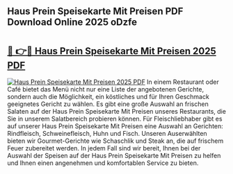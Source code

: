 ## Haus Prein Speisekarte Mit Preisen PDF Download Online 2025 oDzfe

# <h2><a href="http://gcct17.nevu.top/?p=Haus+Prein+Speisekarte+Mit+Preisen">🔗 👉🔴 Haus Prein Speisekarte Mit Preisen 2025 PDF</a></h2>

[![Haus Prein Speisekarte Mit Preisen 2025 PDF](https://i.imgur.com/dBaPXMq.png)](http://gcct17.nevu.top/?p=Haus+Prein+Speisekarte+Mit+Preisen)
In einem Restaurant oder Café bietet das Menü nicht nur eine Liste der angebotenen Gerichte, sondern auch die Möglichkeit, ein köstliches und für Ihren Geschmack geeignetes Gericht zu wählen. Es gibt eine große Auswahl an frischen Salaten auf der Haus Prein Speisekarte Mit Preisen unseres Restaurants, die Sie in unserem Salatbereich probieren können. Für Fleischliebhaber gibt es auf unserer Haus Prein Speisekarte Mit Preisen eine Auswahl an Gerichten: Rindfleisch, Schweinefleisch, Huhn und Fisch. Unseren Auserwählten bieten wir Gourmet-Gerichte wie Schaschlik und Steak an, die auf frischem Feuer zubereitet werden. In jedem Fall sind wir bereit, Ihnen bei der Auswahl der Speisen auf der Haus Prein Speisekarte Mit Preisen zu helfen und Ihnen einen angenehmen und komfortablen Service zu bieten.
